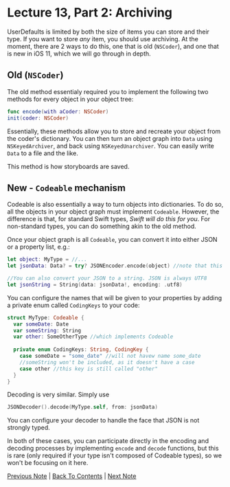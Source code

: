 # Lecture 13, Part 2: Archiving

UserDefaults is limited by both the size of items you can store and their type. If you want to store *any* item, you should use archiving. At the moment, there are 2 ways to do this, one that is old (`NSCoder`), and one that is new in iOS 11, which we will go through in depth.

## Old (`NSCoder`)

The old method essentialy required you to implement the following two methods for every object in your object tree:

```Swift
func encode(with aCoder: NSCoder)
init(coder: NSCoder)
```

Essentially, these methods allow you to store and recreate your object from the coder's dictionary. You can then turn an object graph into `Data` using `NSKeyedArchiver`, and back using `NSKeyedUnarchiver`. You can easily write `Data` to a file and the like.

This method is how storyboards are saved.

## New - `Codeable` mechanism

Codeable is also essentially a way to turn objects into dictionaries. To do so, all the objects in your object graph must implement `Codeable`. However, the difference is that, for standard Swift types, *Swift will do this for you*. For non-standard types, you can do something akin to the old method.

Once your object graph is all `Codeable`, you can convert it into either JSON or a property list, e.g.:

```Swift
let object: MyType = //...
let jsonData: Data? = try? JSONEncoder.encode(object) //note that this method throws

//You can also convert your JSON to a string. JSON is always UTF8
let jsonString = String(data: jsonData!, encoding: .utf8)
```
You can configure the names that will be given to your properties by adding a private enum called `CodingKeys` to your code:

```Swift
struct MyType: Codeable {
  var someDate: Date
  var someString: String
  var other: SomeOtherType //which implements Codeable
  
  private enum CodingKeys: String, CodingKey {
    case someDate = "some_date" //will not havew name some_date
    //someString won't be included, as it doesn't have a case
    case other //this key is still called "other"
  }
}
```

Decoding is very similar. Simply use 
```Swift
JSONDecoder().decode(MyType.self, from: jsonData)
```
You can configure your decoder to handle the face that JSON is not strongly typed.

In both of these cases, you can participate directly in the encoding and decoding processes by implementing `encode` and `decode` functions, but this is rare (only required if your type isn't composed of Codeable types), so we won't be focusing on it here.

[Previous Note](../Lecture%2013%20-%20Persistance/Part%201%20-%20UserDefaults.md) | [Back To Contents](https://github.com/Firanus/stanford-iOS-lecture-notes) |  [Next Note](../Lecture%2013%20-%20Persistance/Part%203%20-%20File%20System.md)